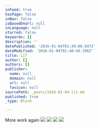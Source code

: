 ```yaml
---
inFeed: true
hasPage: false
inNav: false
isBasedOnUrl: null
inLanguage: null
starred: false
keywords: []
description: ''
datePublished: '2016-01-04T01:49:00.697Z'
dateModified: '2016-01-04T01:48:49.396Z'
title: LIT
author: []
authors: []
publisher:
  name: null
  domain: null
  url: null
  favicon: null
sourcePath: _posts/2016-01-04-lit.md
published: true
_type: Blurb

---
```

More work again
![](https://the-grid-user-content.s3-us-west-2.amazonaws.com/f9c7f351-c0aa-4532-b9c6-c2f4eb00d7b9.JPG)
![](https://the-grid-user-content.s3-us-west-2.amazonaws.com/3690af3f-17de-4172-b122-49a54e886d7f.JPG)
![](https://the-grid-user-content.s3-us-west-2.amazonaws.com/c691b907-71c6-4c5a-8808-78471a1be8e8.JPG)
![](https://the-grid-user-content.s3-us-west-2.amazonaws.com/635509f3-cea6-4193-9eba-2abab3490e68.JPG)